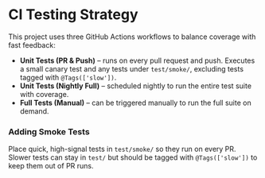 # CI Testing Strategy

This project uses three GitHub Actions workflows to balance coverage with fast feedback:

- **Unit Tests (PR & Push)** – runs on every pull request and push. Executes a small canary test and any tests under `test/smoke/`, excluding tests tagged with `@Tags(['slow'])`.
- **Unit Tests (Nightly Full)** – scheduled nightly to run the entire test suite with coverage.
- **Full Tests (Manual)** – can be triggered manually to run the full suite on demand.

### Adding Smoke Tests

Place quick, high-signal tests in `test/smoke/` so they run on every PR. Slower tests can stay in `test/` but should be tagged with `@Tags(['slow'])` to keep them out of PR runs.

